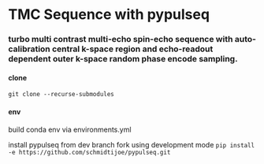 # TMC Sequence with pypulseq
### turbo multi contrast multi-echo spin-echo sequence with auto-calibration central k-space region and echo-readout dependent outer k-space random phase encode sampling.

#### clone

`git clone --recurse-submodules`

#### env
build conda env via environments.yml

install pypulseq from dev branch fork using development mode
`pip install -e https://github.com/schmidtijoe/pypulseq.git`
